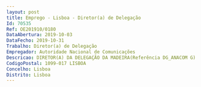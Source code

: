 ```yaml
--- 
layout: post
title: Emprego - Lisboa - Diretor(a) de Delegação
Id: 70535
Ref: OE201910/0180
DataAbertura: 2019-10-03
DataFecho: 2019-10-31
Trabalho: Diretor(a) de Delegação
Empregador: Autoridade Nacional de Comunicações
Descricao: DIRETOR(A) DA DELEGAÇÃO DA MADEIRA(Referência DG_ANACOM G)
CodigoPostal: 1099-017 LISBOA
Concelho: Lisboa
Distrito: Lisboa
--- 
```

